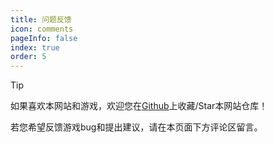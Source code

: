 ```yaml
---
title: 问题反馈
icon: comments
pageInfo: false
index: true
order: 5
---
```

> [!tip]
> 如果喜欢本网站和游戏，欢迎您在[Github](https://github.com/Gzh0821/pvzg_site)上收藏/Star本网站仓库！

若您希望反馈游戏bug和提出建议，请在本页面下方评论区留言。
